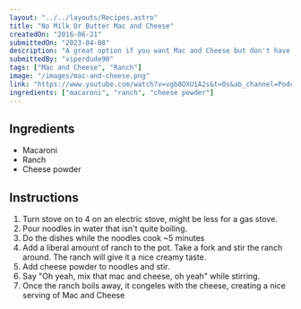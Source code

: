 ```yaml
---
layout: "../../layouts/Recipes.astro"
title: "No Milk Or Butter Mac and Cheese"
createdOn: "2016-06-21"
submittedOn: "2023-04-08"
description: "A great option if you want Mac and Cheese but don't have milk or butter! Doesn't hurt to do the dishes while we're at it."
submittedBy: "viperdude90"
tags: ["Mac and Cheese", "Ranch"]
image: "/images/mac-and-cheese.png"
link: "https://www.youtube.com/watch?v=vgb8OXU1A2s&t=0s&ab_channel=Podchamp"
ingredients: ["macaroni", "ranch", "cheese powder"]
---
```


## Ingredients

- Macaroni
- Ranch
- Cheese powder

## Instructions

1. Turn stove on to 4 on an electric stove, might be less for a gas stove.
2. Pour noodles in water that isn't quite boiling.
3. Do the dishes while the noodles cook ~5 minutes
4. Add a liberal amount of ranch to the pot. Take a fork and stir the ranch around. The ranch will give it a nice creamy taste.
5. Add cheese powder to noodles and stir.
6. Say "Oh yeah, mix that mac and cheese, oh yeah" while stirring.
7. Once the ranch boils away, it congeles with the cheese, creating a nice serving of Mac and Cheese
